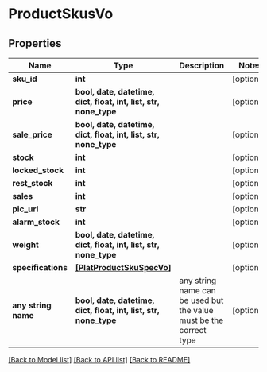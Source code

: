 # ProductSkusVo


## Properties
Name | Type | Description | Notes
------------ | ------------- | ------------- | -------------
**sku_id** | **int** |  | [optional] 
**price** | **bool, date, datetime, dict, float, int, list, str, none_type** |  | [optional] 
**sale_price** | **bool, date, datetime, dict, float, int, list, str, none_type** |  | [optional] 
**stock** | **int** |  | [optional] 
**locked_stock** | **int** |  | [optional] 
**rest_stock** | **int** |  | [optional] 
**sales** | **int** |  | [optional] 
**pic_url** | **str** |  | [optional] 
**alarm_stock** | **int** |  | [optional] 
**weight** | **bool, date, datetime, dict, float, int, list, str, none_type** |  | [optional] 
**specifications** | [**[PlatProductSkuSpecVo]**](PlatProductSkuSpecVo.md) |  | [optional] 
**any string name** | **bool, date, datetime, dict, float, int, list, str, none_type** | any string name can be used but the value must be the correct type | [optional]

[[Back to Model list]](../README.md#documentation-for-models) [[Back to API list]](../README.md#documentation-for-api-endpoints) [[Back to README]](../README.md)


